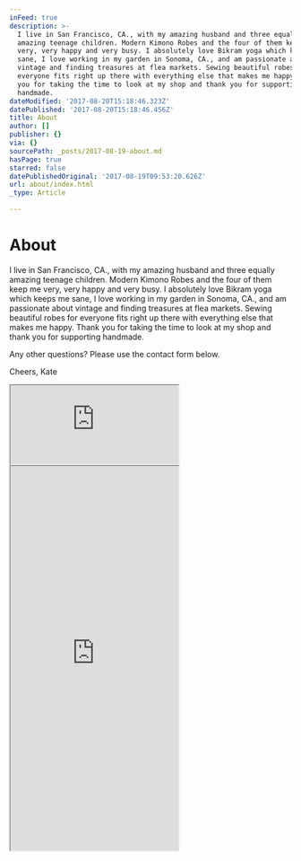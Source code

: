 ```yaml
---
inFeed: true
description: >-
  I live in San Francisco, CA., with my amazing husband and three equally
  amazing teenage children. Modern Kimono Robes and the four of them keep me
  very, very happy and very busy. I absolutely love Bikram yoga which keeps me
  sane, I love working in my garden in Sonoma, CA., and am passionate about
  vintage and finding treasures at flea markets. Sewing beautiful robes for
  everyone fits right up there with everything else that makes me happy. Thank
  you for taking the time to look at my shop and thank you for supporting
  handmade.
dateModified: '2017-08-20T15:18:46.323Z'
datePublished: '2017-08-20T15:18:46.456Z'
title: About
author: []
publisher: {}
via: {}
sourcePath: _posts/2017-08-19-about.md
hasPage: true
starred: false
datePublishedOriginal: '2017-08-19T09:53:20.626Z'
url: about/index.html
_type: Article

---
```

# About

I live in San Francisco, CA., with my amazing husband and three equally amazing teenage children. Modern Kimono Robes and the four of them keep me very, very happy and very busy. I absolutely love Bikram yoga which keeps me sane, I love working in my garden in Sonoma, CA., and am passionate about vintage and finding treasures at flea markets. Sewing beautiful robes for everyone fits right up there with everything else that makes me happy. Thank you for taking the time to look at my shop and thank you for supporting handmade.

Any other questions? Please use the contact form below.

Cheers, Kate

<iframe src="https://the-grid.github.io/ed-userhtml/?g=eJzNj8sKwjAQRX8luMnKpi66UeuvyCSdpkOTTEgC1b-3PigKIrpzOXe43HP25K3I5eywXfWOoWyFw77sRISuo2DXiewwh00dT7uV0Jw6TK2spRjw-mnlpp6PnEwrh1Ji3io1TVOlNYGuDHuV2RA4r0YoWMVg5WEPYkjYvxYo5AI2gb-VPM8z4TiS58A6UYdq7v3CuoSF4yf85jt6Mg45wY3yYaHgvUkPBjXz-CRy9_gPhQVvsbgAaPyxxA" height="140" style=""></iframe>

<iframe src="https://the-grid.github.io/ed-userhtml/?g=eJw1i8sKwjAQAH8lLOhNkxyqIN16EMHHRYk_oE3aBAwJm_Xx-UKDx5lh2jDQPToRLMKQKD4dl0V1IAr1CJ45l42U_7rsU5ygSHNoznS85Ysx-rrfneS2nsj0cvM3ahATPxJZRwgKxCdY9ghaqRkI78LoGWG1bvIXulbWvfsBJUsx2w" height="685" style=""></iframe>